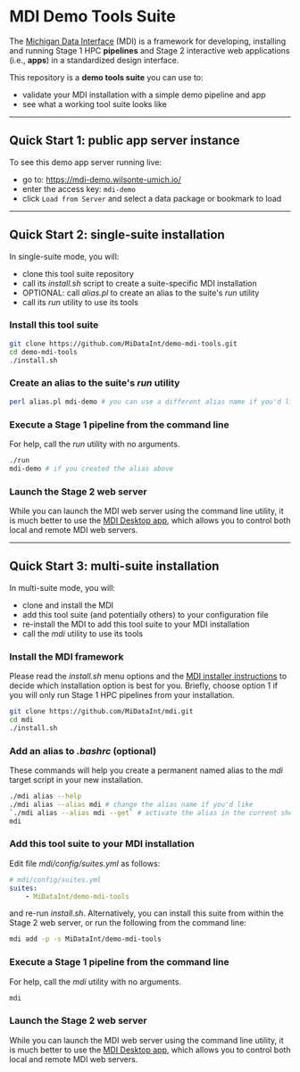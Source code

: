 # MDI Demo Tools Suite

The [Michigan Data Interface](https://midataint.github.io/) (MDI) 
is a framework for developing, installing and running 
Stage 1 HPC **pipelines** and Stage 2 interactive web applications 
(i.e., **apps**) in a standardized design interface.

This repository is a **demo tools suite** you can use to:
- validate your MDI installation with a simple demo pipeline and app
- see what a working tool suite looks like

---
## Quick Start 1: public app server instance

To see this demo app server running live:
- go to: <https://mdi-demo.wilsonte-umich.io/>
- enter the access key: <code>mdi-demo</code>
- click <code>Load from Server</code> and select a data package or bookmark to load

---
## Quick Start 2: single-suite installation

In single-suite mode, you will:
- clone this tool suite repository
- call its _install.sh_ script to create a suite-specific MDI installation
- OPTIONAL: call _alias.pl_ to create an alias to the suite's _run_ utility
- call its _run_ utility to use its tools

### Install this tool suite

```bash
git clone https://github.com/MiDataInt/demo-mdi-tools.git
cd demo-mdi-tools
./install.sh
```

### Create an alias to the suite's _run_ utility

```bash
perl alias.pl mdi-demo # you can use a different alias name if you'd like
```

### Execute a Stage 1 pipeline from the command line

For help, call the _run_ utility with no arguments.

```bash
./run
mdi-demo # if you created the alias above
```

### Launch the Stage 2 web server

While you can launch the MDI web server using the command line utility,
it is much better to use the [MDI Desktop app](https://midataint.github.io/mdi-desktop-app),
which allows you to control both local and remote MDI web servers.

---
## Quick Start 3: multi-suite installation

In multi-suite mode, you will:
- clone and install the MDI
- add this tool suite (and potentially others) to your configuration file
- re-install the MDI to add this tool suite to your MDI installation
- call the _mdi_ utility to use its tools

### Install the MDI framework

Please read the _install.sh_ menu options and the 
[MDI installer instructions](https://github.com/MiDataInt/mdi.git) to decide
which installation option is best for you. Briefly, choose option 1
if you will only run Stage 1 HPC pipelines from your installation.

```bash
git clone https://github.com/MiDataInt/mdi.git
cd mdi
./install.sh
```

### Add an alias to _.bashrc_ (optional)

These commands will help you create a permanent named alias to the _mdi_
target script in your new installation.

```bash
./mdi alias --help
./mdi alias --alias mdi # change the alias name if you'd like 
`./mdi alias --alias mdi --get` # activate the alias in the current shell (or log back in)
mdi
```

### Add this tool suite to your MDI installation

Edit file _mdi/config/suites.yml_ as follows:

```yml
# mdi/config/suites.yml
suites:
    - MiDataInt/demo-mdi-tools
```

and re-run _install.sh_. 
Alternatively, you can install this suite from within the 
Stage 2 web server, or run the following from the command line:

```bash
mdi add -p -s MiDataInt/demo-mdi-tools 
```

### Execute a Stage 1 pipeline from the command line

For help, call the _mdi_ utility with no arguments.

```bash
mdi
```

### Launch the Stage 2 web server

While you can launch the MDI web server using the command line utility,
it is much better to use the [MDI Desktop app](https://midataint.github.io/mdi-desktop-app),
which allows you to control both local and remote MDI web servers.

